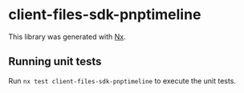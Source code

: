 # client-files-sdk-pnptimeline

This library was generated with [Nx](https://nx.dev).

## Running unit tests

Run `nx test client-files-sdk-pnptimeline` to execute the unit tests.
